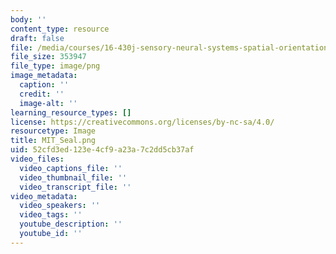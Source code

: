 ```yaml
---
body: ''
content_type: resource
draft: false
file: /media/courses/16-430j-sensory-neural-systems-spatial-orientation-from-end-organs-to-behavior-and-adaptation-spring-2012/mit_seal.png
file_size: 353947
file_type: image/png
image_metadata:
  caption: ''
  credit: ''
  image-alt: ''
learning_resource_types: []
license: https://creativecommons.org/licenses/by-nc-sa/4.0/
resourcetype: Image
title: MIT_Seal.png
uid: 52cfd3ed-123e-4cf9-a23a-7c2dd5cb37af
video_files:
  video_captions_file: ''
  video_thumbnail_file: ''
  video_transcript_file: ''
video_metadata:
  video_speakers: ''
  video_tags: ''
  youtube_description: ''
  youtube_id: ''
---
```

